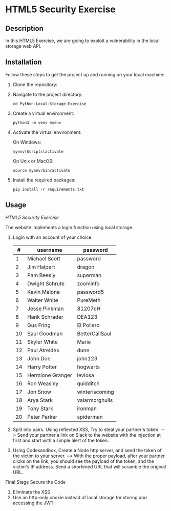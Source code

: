 # HTML5 Security Exercise 


## Description

In this HTML5 Exercise, we are going to exploit a vulnerability in the local storage web API.

## Installation

Follow these steps to get the project up and running on your local machine:

1. Clone the repository:
   
2. Navigate to the project directory:
    ```
    cd Python-Local-Storage-Exercise
    ```
3. Create a virtual environment:
    ```
    python3 -m venv myenv
    ```
4. Activate the virtual environment:

    On Windows:
    ```
    myenv\Scripts\activate
    ```
    On Unix or MacOS:
    ```
    source myenv/bin/activate
    ```
5. Install the required packages:
    ```
    pip install -r requirements.txt
    ```
## Usage

*HTML5 Security Exercise*

The website implements a login function using local storage. 

1. Login with an account of your choice. 

    |   #   |     username     |    password    |
    |-------|-----------------|----------------|
    |   1   |  Michael Scott  |    password    |
    |   2   |   Jim Halpert   |     dragon     |
    |   3   |    Pam Beesly   |    superman    |
    |   4   |  Dwight Schrute |    zoominfo    |
    |   5   |   Kevin Malone  |   password5    |
    |   6   |  Walter White   |    PureMeth    |
    |   7   |  Jesse Pinkman  |    81207cH     |
    |   8   |  Hank Schrader  |     DEA123     |
    |   9   |    Gus Fring    |   El Pollero   |
    |   10  |  Saul Goodman   | BetterCallSaul |
    |   11  |  Skyler White   |     Marie      |
    |   12  |  Paul Atreides  |      dune      |
    |   13  |    John Doe     |    john123     |
    |   14  |  Harry Potter   |    hogwarts    |
    |   15  | Hermione Granger|    leviosa     |
    |   16  |   Ron Weasley   |   quidditch    |
    |   17  |    Jon Snow     | winteriscoming |
    |   18  |   Arya Stark    | valarmorghulis |
    |   19  |   Tony Stark    |    ironman     |
    |   20  |  Peter Parker   |   spiderman    |

2. Split into pairs. 
Using reflected XSS, Try to steal your partner's token.
--> Send your partner a link on Slack to the website with the injection at first and start with a simple alert of the token. 

3. Using Codesandbox, Create a Node http server, and send the token of the victim to your server. 
--> With the proper payload, after your partner clicks on the link, you should see the payload of the token, 
and the victim's IP address. Send a shortened URL that will scramble the original URL. 


Final Stage Secure the Code
1. Eliminate the XSS 
2. Use an http-only cookie instead of local storage for storing and accessing the JWT.


